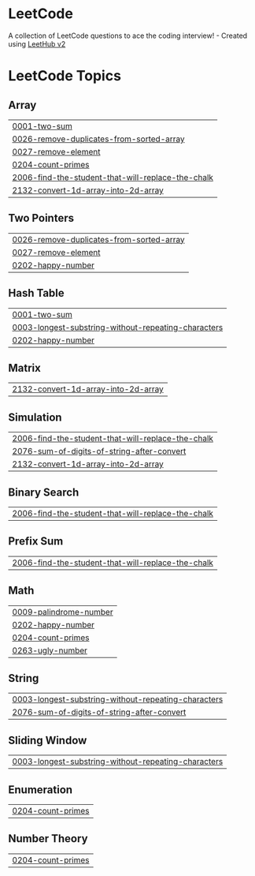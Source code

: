 # LeetCode
A collection of LeetCode questions to ace the coding interview! - Created using [LeetHub v2](https://github.com/arunbhardwaj/LeetHub-2.0)

<!---LeetCode Topics Start-->
# LeetCode Topics
## Array
|  |
| ------- |
| [0001-two-sum](https://github.com/Sivaraj7/LeetCode/tree/master/0001-two-sum) |
| [0026-remove-duplicates-from-sorted-array](https://github.com/Sivaraj7/LeetCode/tree/master/0026-remove-duplicates-from-sorted-array) |
| [0027-remove-element](https://github.com/Sivaraj7/LeetCode/tree/master/0027-remove-element) |
| [0204-count-primes](https://github.com/Sivaraj7/LeetCode/tree/master/0204-count-primes) |
| [2006-find-the-student-that-will-replace-the-chalk](https://github.com/Sivaraj7/LeetCode/tree/master/2006-find-the-student-that-will-replace-the-chalk) |
| [2132-convert-1d-array-into-2d-array](https://github.com/Sivaraj7/LeetCode/tree/master/2132-convert-1d-array-into-2d-array) |
## Two Pointers
|  |
| ------- |
| [0026-remove-duplicates-from-sorted-array](https://github.com/Sivaraj7/LeetCode/tree/master/0026-remove-duplicates-from-sorted-array) |
| [0027-remove-element](https://github.com/Sivaraj7/LeetCode/tree/master/0027-remove-element) |
| [0202-happy-number](https://github.com/Sivaraj7/LeetCode/tree/master/0202-happy-number) |
## Hash Table
|  |
| ------- |
| [0001-two-sum](https://github.com/Sivaraj7/LeetCode/tree/master/0001-two-sum) |
| [0003-longest-substring-without-repeating-characters](https://github.com/Sivaraj7/LeetCode/tree/master/0003-longest-substring-without-repeating-characters) |
| [0202-happy-number](https://github.com/Sivaraj7/LeetCode/tree/master/0202-happy-number) |
## Matrix
|  |
| ------- |
| [2132-convert-1d-array-into-2d-array](https://github.com/Sivaraj7/LeetCode/tree/master/2132-convert-1d-array-into-2d-array) |
## Simulation
|  |
| ------- |
| [2006-find-the-student-that-will-replace-the-chalk](https://github.com/Sivaraj7/LeetCode/tree/master/2006-find-the-student-that-will-replace-the-chalk) |
| [2076-sum-of-digits-of-string-after-convert](https://github.com/Sivaraj7/LeetCode/tree/master/2076-sum-of-digits-of-string-after-convert) |
| [2132-convert-1d-array-into-2d-array](https://github.com/Sivaraj7/LeetCode/tree/master/2132-convert-1d-array-into-2d-array) |
## Binary Search
|  |
| ------- |
| [2006-find-the-student-that-will-replace-the-chalk](https://github.com/Sivaraj7/LeetCode/tree/master/2006-find-the-student-that-will-replace-the-chalk) |
## Prefix Sum
|  |
| ------- |
| [2006-find-the-student-that-will-replace-the-chalk](https://github.com/Sivaraj7/LeetCode/tree/master/2006-find-the-student-that-will-replace-the-chalk) |
## Math
|  |
| ------- |
| [0009-palindrome-number](https://github.com/Sivaraj7/LeetCode/tree/master/0009-palindrome-number) |
| [0202-happy-number](https://github.com/Sivaraj7/LeetCode/tree/master/0202-happy-number) |
| [0204-count-primes](https://github.com/Sivaraj7/LeetCode/tree/master/0204-count-primes) |
| [0263-ugly-number](https://github.com/Sivaraj7/LeetCode/tree/master/0263-ugly-number) |
## String
|  |
| ------- |
| [0003-longest-substring-without-repeating-characters](https://github.com/Sivaraj7/LeetCode/tree/master/0003-longest-substring-without-repeating-characters) |
| [2076-sum-of-digits-of-string-after-convert](https://github.com/Sivaraj7/LeetCode/tree/master/2076-sum-of-digits-of-string-after-convert) |
## Sliding Window
|  |
| ------- |
| [0003-longest-substring-without-repeating-characters](https://github.com/Sivaraj7/LeetCode/tree/master/0003-longest-substring-without-repeating-characters) |
## Enumeration
|  |
| ------- |
| [0204-count-primes](https://github.com/Sivaraj7/LeetCode/tree/master/0204-count-primes) |
## Number Theory
|  |
| ------- |
| [0204-count-primes](https://github.com/Sivaraj7/LeetCode/tree/master/0204-count-primes) |
<!---LeetCode Topics End-->